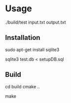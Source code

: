 <h1>Usage</h1>
./build/test input.txt output.txt

<h2>Installation</h2>

sudo apt-get install sqlite3

sqlite3 test.db < setupDB.sql

<h2>Build</h2>

cd build
cmake ..

make

